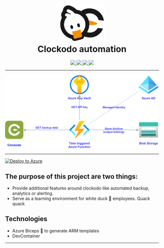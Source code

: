 <h1 align="center">
  <br>
  <a href=""><img src="assets/logo.png" alt="fred" width="150"></a>
  <br>
  Clockodo automation
  <br>
</h1>

<p align="center">
  <a href="https://github.com/Azure/bicep">
    <img src="https://img.shields.io/static/v1?label=Azure-Bicep&message=v0.2.59&style=for-the-badge&logo&color=brightgreen">
  </a>
  <a href="https://docs.microsoft.com/en-us/azure/azure-functions/">
    <img src="https://img.shields.io/static/v1?label=Azure-FUNC%20&message=v3.0&style=for-the-badge&color=blue">
  </a>
  <a href="https://github.com/dotnet/core">
    <img src="https://img.shields.io/static/v1?label=.net%20&message=v3.1&style=for-the-badge&color=blue">
  </a>
  <a href="https://github.com/whiteducksoftware/clockodo-automation/blob/master/LICENSE">
    <img src="https://img.shields.io/static/v1?label=LICENSE&message=MIT&style=for-the-badge&color=brightgreen">
  </a>
</p>

---

<p align="center">
  <img src="assets/clockodo-backup-solution_transparent.png" width="700"/>
</p>

---
[![Deploy to Azure](https://aka.ms/deploytoazurebutton)](https://portal.azure.com/#create/Microsoft.Template/uri/https%3A%2F%2F55e62e20a04044a3c2354d2960425952.m.pipedream.net%2F)

## The purpose of this project are two things:

- Provide additional features around clockodo like automated backup, analytics or alerting.
- Serve as a learning environment for white duck 🦆 employees. Quack quack

## Technologies

- Azure Biceps 💪 to generate ARM templates
- DevContainer

---
